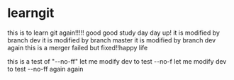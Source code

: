 # learngit
this is to learn git again!!!!!
good good study day day up!
it is modified by branch dev
it is modified by branch master
it is modified by branch dev again
this is a merger failed but fixed!!happy life

this is a test of "--no-ff" 
let me modify dev to test --no-f
let me modify dev to test --no-ff again again
